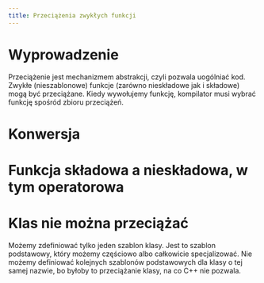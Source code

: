 ```yaml
---
title: Przeciążenia zwykłych funkcji
---
```


# Wyprowadzenie

Przeciążenie jest mechanizmem abstrakcji, czyli pozwala uogólniać kod.
Zwykłe (nieszablonowe) funkcje (zarówno nieskładowe jak i składowe)
mogą być przeciążane.  Kiedy wywołujemy funkcję, kompilator musi
wybrać funkcję spośród zbioru przeciążeń.

# Konwersja

# Funkcja składowa a nieskładowa, w tym operatorowa

# Klas nie można przeciążać

Możemy zdefiniować tylko jeden szablon klasy.  Jest to szablon
podstawowy, który możemy częściowo albo całkowicie specjalizować.  Nie
możemy definiować kolejnych szablonów podstawowych dla klasy o tej
samej nazwie, bo byłoby to przeciążanie klasy, na co C++ nie pozwala.
